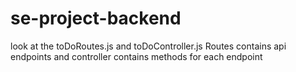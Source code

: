 # se-project-backend
look at the toDoRoutes.js and toDoController.js
Routes contains api endpoints and controller contains methods for each endpoint